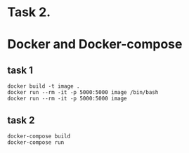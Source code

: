 # Task 2.
# Docker and Docker-compose

## task 1
```
docker build -t image .
docker run --rm -it -p 5000:5000 image /bin/bash
docker run --rm -it -p 5000:5000 image
```

## task 2
```
docker-compose build
docker-compose run
```
